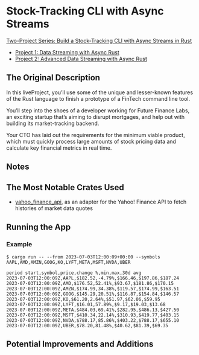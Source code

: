 # Stock-Tracking CLI with Async Streams

[Two-Project Series: Build a Stock-Tracking CLI with Async Streams in Rust](https://www.manning.com/liveprojectseries/async-streams-in-rust-ser)

- [Project 1: Data Streaming with Async Rust](https://www.manning.com/liveproject/data-streaming-with-async-rust)
- [Project 2: Advanced Data Streaming with Async Rust](https://www.manning.com/liveproject/advanced-data-streaming-with-async-rust)

## The Original Description

In this liveProject, you’ll use some of the unique and lesser-known features of the Rust language to finish a prototype
of a FinTech command line tool.

You’ll step into the shoes of a developer working for Future Finance Labs, an exciting startup that’s aiming to disrupt
mortgages, and help out with building its market-tracking backend.

Your CTO has laid out the requirements for the minimum viable product, which must quickly process large amounts of stock
pricing data and calculate key financial metrics in real time.

## Notes

## The Most Notable Crates Used

- [yahoo_finance_api](https://crates.io/crates/yahoo_finance_api), as an adapter for
  the Yahoo! Finance API to fetch histories of market data quotes

## Running the App

### Example

```shell
$ cargo run -- --from 2023-07-03T12:00:09+00:00 --symbols AAPL,AMD,AMZN,GOOG,KO,LYFT,META,MSFT,NVDA,UBER

period start,symbol,price,change %,min,max,30d avg
2023-07-03T12:00:09Z,AAPL,$182.52,-4.79%,$166.46,$197.86,$187.24
2023-07-03T12:00:09Z,AMD,$176.52,52.41%,$93.67,$181.86,$170.15
2023-07-03T12:00:09Z,AMZN,$174.99,34.38%,$119.57,$174.99,$163.51
2023-07-03T12:00:09Z,GOOG,$145.29,20.51%,$116.87,$154.84,$146.57
2023-07-03T12:00:09Z,KO,$61.20,2.64%,$51.97,$62.06,$59.95
2023-07-03T12:00:09Z,LYFT,$16.01,57.89%,$9.17,$19.03,$13.68
2023-07-03T12:00:09Z,META,$484.03,69.41%,$282.95,$486.13,$427.50
2023-07-03T12:00:09Z,MSFT,$410.34,22.14%,$310.93,$419.77,$403.15
2023-07-03T12:00:09Z,NVDA,$788.17,85.86%,$403.22,$788.17,$655.10
2023-07-03T12:00:09Z,UBER,$78.20,81.48%,$40.62,$81.39,$69.35
```

## Potential Improvements and Additions
